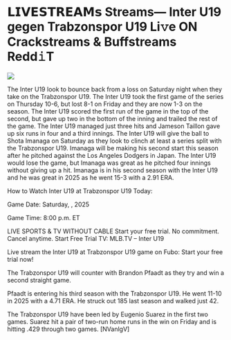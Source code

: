 # 𝗟𝗜𝗩𝗘𝗦𝗧𝗥𝗘𝗔𝗠𝘀 Streams— Inter U19 gegen Trabzonspor U19 Li𝚟e ON Crackstreams & Buffstreams Redd𝚒T  
  
  
[![](https://i.imgur.com/qSNzIqt.png)](https://movie.rssnews.media/XbfXayI.php)  
  
The Inter U19 look to bounce back from a loss on Saturday night when they take on the Trabzonspor U19. The Inter U19 took the first game of the series on Thursday 10-6, but lost 8-1 on Friday and they are now 1-3 on the season. The Inter U19 scored the first run of the game in the top of the second, but gave up two in the bottom of the inning and trailed the rest of the game. The Inter U19 managed just three hits and Jameson Taillon gave up six runs in four and a third innings. The Inter U19 will give the ball to Shota Imanaga on Saturday as they look to clinch at least a series split with the Trabzonspor U19. Imanaga will be making his second start this season after he pitched against the Los Angeles Dodgers in Japan. The Inter U19 would lose the game, but Imanaga was great as he pitched four innings without giving up a hit. Imanaga is in his second season with the Inter U19 and he was great in 2025 as he went 15-3 with a 2.91 ERA.

How to Watch Inter U19 at Trabzonspor U19 Today:

Game Date: Saturday, , 2025

Game Time: 8:00 p.m. ET

LIVE SPORTS & TV WITHOUT CABLE
Start your free trial. No commitment. Cancel anytime.
Start Free Trial
TV: MLB.TV – Inter U19

Live stream the Inter U19 at Trabzonspor U19 game on Fubo: Start your free trial now!

The Trabzonspor U19 will counter with Brandon Pfaadt as they try and win a second straight game.

Pfaadt is entering his third season with the Trabzonspor U19. He went 11-10 in 2025 with a 4.71 ERA. He struck out 185 last season and walked just 42.

The Trabzonspor U19 have been led by Eugenio Suarez in the first two games. Suarez hit a pair of two-run home runs in the win on Friday and is hitting .429 through two games. [NVanlgV]